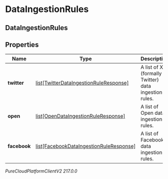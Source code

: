 # DataIngestionRules

## DataIngestionRules

## Properties

|Name | Type | Description | Notes|
|------------ | ------------- | ------------- | -------------|
| **twitter** | [list[TwitterDataIngestionRuleResponse]](TwitterDataIngestionRuleResponse) | A list of X (formally Twitter) data ingestion rules. | [optional] |
| **open** | [list[OpenDataIngestionRuleResponse]](OpenDataIngestionRuleResponse) | A list of Open data ingestion rules. | [optional] |
| **facebook** | [list[FacebookDataIngestionRuleResponse]](FacebookDataIngestionRuleResponse) | A list of Facebook data ingestion rules. | [optional] |



_PureCloudPlatformClientV2 217.0.0_
